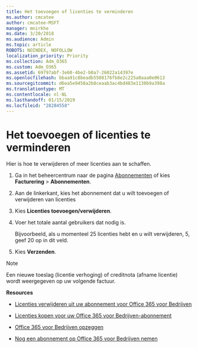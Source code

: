 ```yaml
---
title: Het toevoegen of licenties te verminderen
ms.author: cmcatee
author: cmcatee-MSFT
manager: mnirkhe
ms.date: 3/20/2018
ms.audience: Admin
ms.topic: article
ROBOTS: NOINDEX, NOFOLLOW
localization_priority: Priority
ms.collection: Adm_O365
ms.custom: Adm_O365
ms.assetid: 69797abf-3e60-4be2-b0a7-26022a14397e
ms.openlocfilehash: bbaa91c8beadb5508176fb8e2c225a0aaa0e0613
ms.sourcegitcommit: d6ea5e9458a2b8ceaab3ac4bd483e1130b9a398a
ms.translationtype: MT
ms.contentlocale: nl-NL
ms.lasthandoff: 01/15/2019
ms.locfileid: "28284558"
---
```

# <a name="how-to-add-or-reduce-licenses"></a>Het toevoegen of licenties te verminderen

Hier is hoe te verwijderen of meer licenties aan te schaffen.
  
1. Ga in het beheercentrum naar de pagina [Abonnementen](https://go.microsoft.com/fwlink/p/?linkid=842054) of kies **Facturering** \> **Abonnementen**.
    
2. Aan de linkerkant, kies het abonnement dat u wilt toevoegen of verwijderen van licenties
    
3. Kies **Licenties toevoegen/verwijderen**.
    
4. Voer het totale aantal gebruikers dat nodig is.
    
    Bijvoorbeeld, als u momenteel 25 licenties hebt en u wilt verwijderen, 5, geef 20 op in dit veld.
    
5. Kies **Verzenden**.
    
> [!NOTE]
> Een nieuwe toeslag (licentie verhoging) of creditnota (afname licentie) wordt weergegeven op uw volgende factuur. 
  
 **Resources**
  
- [Licenties verwijderen uit uw abonnement voor Office 365 voor Bedrijven](https://support.office.com/article/9c64d127-e2dd-4ecc-81f5-2f87e5a74803)
    
- [Licenties kopen voor uw Office 365 voor Bedrijven-abonnement](https://support.office.com/article/36081d8d-b3fa-4948-8c34-e217bba825e1)
    
- [Office 365 voor Bedrijven opzeggen](https://support.office.com/article/b1bc0bef-4608-4601-813a-cdd9f746709a)
    
- [Nog een abonnement op Office 365 voor Bedrijven nemen](https://support.office.com/article/fab3b86c-3359-4042-8692-5d4dc7550b7c)
    

